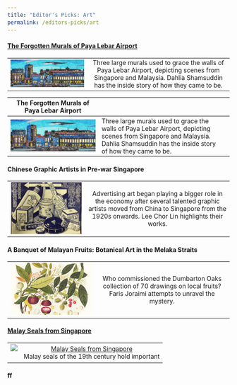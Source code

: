 ```yaml
---
title: "Editor's Picks: Art"
permalink: /editors-picks/art
---
```

#### [The Forgotten Murals of Paya Lebar Airport](https://biblioasia.nlb.gov.sg/vol-17/issue-2/jul-sep-2021/murals)

|                                                              |                                                              |
| :-----------------------------------------: | :------------------------------------: |
|[![Alt text for image on Isomer site](/images/vol-17-issue-2/murals/Mural_Main2.jpg)](https://biblioasia.nlb.gov.sg/vol-17/issue-2/jul-sep-2021/murals) | Three large murals used to grace the walls of Paya Lebar Airport, depicting scenes from Singapore and Malaysia. Dahlia Shamsuddin has the inside story of how they came to be.



| **The Forgotten Murals of Paya Lebar Airport** | |  |
| -------- | -------- | -------- |
| [![Alt text for image on Isomer site](/images/vol-17-issue-2/murals/Mural_Main2.jpg)](https://biblioasia.nlb.gov.sg/vol-17/issue-2/jul-sep-2021/murals)      | Three large murals used to grace the walls of Paya Lebar Airport, depicting scenes from Singapore and Malaysia. Dahlia Shamsuddin has the inside story of how they came to be.   |











#### Chinese Graphic Artists in Pre-war Singapore

|                                                              |                                                              |
| :---------------------: | :-------------------------------------: |
|[![Alt text for image on Isomer site](/images/vol-17-issue-2/chinesegraphic/ChineseGraphic_Main.jpg)](https://biblioasia.nlb.gov.sg/vol-17/issue-2/jul-sep-2021/chinese-artists) | Advertising art began playing a bigger role in the economy after several talented graphic artists moved from China to Singapore from the 1920s onwards. Lee Chor Lin highlights their works.

#### A Banquet of Malayan Fruits: Botanical Art in the Melaka Straits
|                                                              |                                                              |
| :-------------------------------------: | :-------------------------------------------------------: |
| [![Alt text for image on Isomer site](/images/Vol-17-issue-1/malayan-fruits/mangosteens.jpg)](https://biblioasia.nlb.gov.sg/vol-17/issue-1/apr-jun-2021/malayan-fruits) | Who commissioned the Dumbarton Oaks collection of 70 drawings on local fruits? Faris Joraimi attempts to unravel the mystery.




#### [Malay Seals from Singapore](https://biblioasia.nlb.gov.sg/vol-16/issue-1/apr-jun-020/malay-seals)
|                                                              |                                                              |
| :-------------------------------------: | :-------------------------------------------------------: |
| <img src="/images/Vol-16-issue-1/malay-seals/malay-seals-title.jpg"> <h4> |[Malay Seals from Singapore](https://biblioasia.nlb.gov.sg/vol-16/issue-1/apr-jun-2020/malay-seals)</h4><br>Malay seals of the 19th century hold important 


<h4>ff</h4>